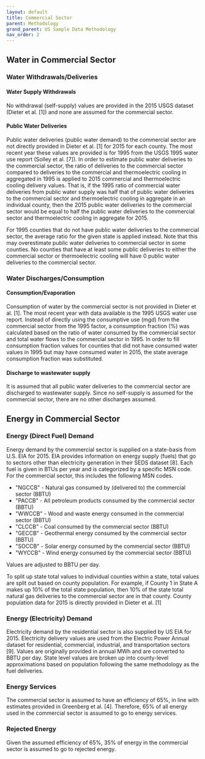 ```yaml
---
layout: default
title: Commercial Sector
parent: Methodology
grand_parent: US Sample Data Methodology
nav_order: 2
---
```


## Water in Commercial Sector
### Water Withdrawals/Deliveries
#### Water Supply Withdrawals
No withdrawal (self-supply) values are provided in the 2015 USGS dataset (Dieter et al. [1]) and none are assumed for the commercial sector.

#### Public Water Deliveries
Public water deliveries (public water demand) to the commercial sector are not directly provided in Dieter et al. [1] for 2015 for each county. The most recent year these values are provided is for 1995 from the USGS 1995 water use report (Solley et al. [7]). In order to estimate public water deliveries to the commercial sector, the ratio of deliveries to the commercial sector compared to deliveries to the commercial and thermoelectric cooling in aggregated in 1995 is applied to 2015 commercial and thermoelectric cooling delivery values. That is, if the 1995 ratio of commercial water deliveries from public water supply was half that of public water deliveries to the commercial sector and thermoelectric cooling in aggregate in an individual county, then the 2015 public water deliveries to the commercial sector would be equal to half the public water deliveries to the commercial sector and thermoelectric cooling in aggregate for 2015.

For 1995 counties that do not have public water deliveries to the commercial sector, the average ratio for the given state is applied instead. Note that this may overestimate public water deliveries to commercial sector in some counties. No counties that have at least some public deliveries to either the commercial sector or thermoelectric cooling will have 0 public water deliveries to the commercial sector.

### Water Discharges/Consumption
#### Consumption/Evaporation
Consumption of water by the commercial sector is not provided in Dieter et al. [1]. The most recent year with data available is the 1995 USGS water use report. Instead of directly using the consumptive use (mgd) from the commercial sector from the 1995 factor, a consumption fraction (%) was calculated based on the ratio of water consumed by the commercial sector and total water flows to the commercial sector in 1995. In order to fill consumption fraction values for counties that did not have consumed water values in 1995 but may have consumed water in 2015, the state average consumption fraction was substituted.

#### Discharge to wastewater supply
It is assumed that all public water deliveries to the commercial sector are discharged to wastewater supply. Since no self-supply is assumed for the commercial sector, there are no other discharges assumed.

## Energy in Commercial Sector
### Energy (Direct Fuel) Demand

Energy demand by the commercial sector is supplied on a state-basis from U.S. EIA for 2015. EIA provides information on energy supply (fuels) that go to sectors other than electricity generation in their SEDS dataset [8]. Each fuel is given in BTUs per year and is categorized by a specific MSN code. For the commercial sector, this includes the following MSN codes.

* "NGCCB" - Natural gas consumed by (delivered to) the commercial sector (BBTU)
* "PACCB" - All petroleum products consumed by the commercial sector (BBTU)
* "WWCCB" - Wood and waste energy consumed in the commercial sector (BBTU)
* "CLCCB" - Coal consumed by the commercial sector (BBTU)
* "GECCB" - Geothermal energy consumed by the commercial sector (BBTU)
* "SOCCB" - Solar energy consumed by the commercial sector (BBTU)
* "WYCCB" - Wind energy consumed by the commercial sector (BBTU)

Values are adjusted to BBTU per day.

To split up state total values to individual counties within a state, total values are split out based on county population. For example, if County 1 in State A makes up 10% of the total state population, then 10% of the state total natural gas deliveries to the commercial sector are in that county. County population data for 2015 is directly provided in Dieter et al. [1]

### Energy (Electricity) Demand

Electricity demand by the residential sector is also supplied by US EIA for 2015. Electricity delivery values are used from the Electric Power Annual dataset for residential, commercial, industrial, and transportation sectors [9]. Values are originally provided in annual MWh and are converted to BBTU per day. State level values are broken up into county-level approximations based on population following the same methodology as the fuel deliveries.


### Energy Services

The commercial sector is assumed to have an efficiency of 65%, in line with estimates provided in Greenberg et al. [4]. Therefore, 65% of all energy used in the commercial sector is assumed to go to energy services.

### Rejected Energy

Given the assumed efficiency of 65%, 35% of energy in the commercial sector is assumed to go to rejected energy.
